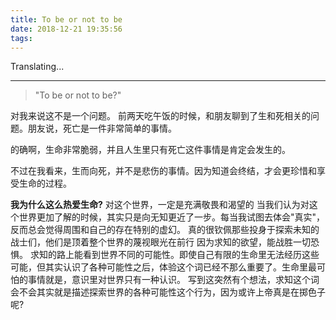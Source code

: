 ```yaml
---
title: To be or not to be
date: 2018-12-21 19:35:56
tags:
---
```


Translating...

---

> "To be or not to be?"

对我来说这不是一个问题。
前两天吃午饭的时候，和朋友聊到了生和死相关的问题。朋友说，死亡是一件非常简单的事情。
<!--more-->
的确啊，生命非常脆弱，并且人生里只有死亡这件事情是肯定会发生的。

不过在我看来，生而向死，并不是悲伤的事情。因为知道会终结，才会更珍惜和享受生命的过程。

**我为什么这么热爱生命?**
对这个世界，一定是充满敬畏和渴望的
当我们认为对这个世界更加了解的时候，其实只是向无知更近了一步。每当我试图去体会"真实"，反而总会觉得周围和自己的存在特别的虚幻。
真的很钦佩那些投身于探索未知的战士们，他们是顶着整个世界的蔑视眼光在前行
因为求知的欲望，能战胜一切恐惧。
求知的路上能看到世界不同的可能性。即使自己有限的生命里无法经历这些可能，但其实认识了各种可能性之后，体验这个词已经不那么重要了。生命里最可怕的事情就是，意识里对世界只有一种认识。
写到这突然有个想法，求知这个词会不会其实就是描述探索世界的各种可能性这个行为，因为或许上帝真是在掷色子呢?
